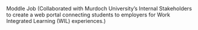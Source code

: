 Moddle Job (Collaborated with Murdoch University’s Internal Stakeholders to create a web portal connecting students to employers for Work Integrated Learning (WIL) experiences.)

